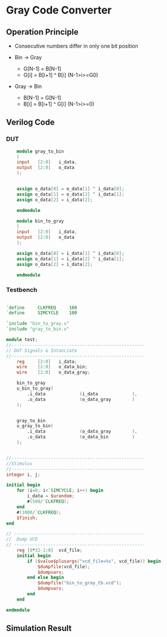 # Gray Code Converter
## Operation Principle
- Consecutive numbers differ in only one bit position
- Bin -> Gray
	- G[N-1] 	= B[N-1]
	- G[i]		= B[i+1] ^ B[i] (N-1>i>=G0)

- Gray -> Bin
	- B[N-1] 	= G[N-1]
	- B[i]		= B[i+1] ^ G[i] (N-1>i>=0)

## Verilog Code
### DUT
```verilog
	module gray_to_bin
	(
	input	[2:0]	i_data,
	output	[2:0]	o_data
	);


	assign o_data[0] = o_data[1] ^ i_data[0];
	assign o_data[1] = o_data[2] ^ i_data[1];
	assign o_data[2] = i_data[2];

	endmodule
```
```verilog
	module bin_to_gray
	(
	input	[2:0]	i_data,
	output	[2:0]	o_data
	);

	assign o_data[0] = i_data[1] ^ i_data[0];
	assign o_data[1] = i_data[2] ^ i_data[1];
	assign o_data[2] = i_data[2];

	endmodule
```

### Testbench
```verilog
	
`define		CLKFREQ		100
`define		SIMCYCLE	100

`include "bin_to_gray.v"
`include "gray_to_bin.v"

module test;
//---------------------------------------------------
// DUT Signals & Intanciate
//---------------------------------------------------
	reg		[2:0]	i_data;
	wire	[2:0]	o_data_bin;
	wire	[2:0]	o_data_gray;

	bin_to_gray
	u_bin_to_gray(
		.i_data				(i_data				),
		.o_data				(o_data_gray		)
	);


	gray_to_bin
	u_gray_to_bin(
		.i_data				(o_data_gray		),
		.o_data				(o_data_bin			)
	);


//---------------------------------------------------
//Stimulus
//---------------------------------------------------
integer i, j;

initial begin
	for (i=0; i<`SIMCYCLE; i++) begin
		i_data = $urandom;
		#(500/`CLKFREQ);
	end
	#(1000/`CLKFREQ);
	$finish;
end

// --------------------------------------------------
//	Dump VCD
// --------------------------------------------------
	reg	[8*32-1:0]	vcd_file;
	initial begin
		if ($value$plusargs("vcd_file=%s", vcd_file)) begin
			$dumpfile(vcd_file);
			$dumpvars;
		end else begin
			$dumpfile("bin_to_gray_tb.vcd");
			$dumpvars;
		end
	end

endmodule
```
## Simulation Result
